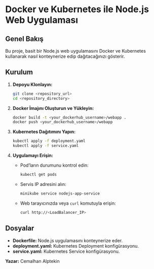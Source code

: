 # Docker ve Kubernetes ile Node.js Web Uygulaması

## Genel Bakış
Bu proje, basit bir Node.js web uygulamasını Docker ve Kubernetes kullanarak nasıl konteynerize edip dağıtacağınızı gösterir.

## Kurulum

1. **Depoyu Klonlayın:**

    ```bash
    git clone <repository_url>
    cd <repository_directory>
    ```

2. **Docker İmajını Oluşturun ve Yükleyin:**

    ```bash
    docker build -t <your_dockerhub_username>/webapp .
    docker push <your_dockerhub_username>/webapp
    ```

3. **Kubernetes Dağıtımını Yapın:**

    ```bash
    kubectl apply -f deployment.yaml
    kubectl apply -f service.yaml
    ```

4. **Uygulamayı Erişin:**

    - Pod’ların durumunu kontrol edin:

      ```bash
      kubectl get pods
      ```

    - Servis IP adresini alın:

      ```bash
      minikube service nodejs-app-service
      ```

    - Web tarayıcınızda veya `curl` komutuyla erişin:

      ```bash
      curl http://<LoadBalancer_IP>
      ```

## Dosyalar

- **Dockerfile:** Node.js uygulamasını konteynerize eder.
- **deployment.yaml:** Kubernetes Deployment konfigürasyonu.
- **service.yaml:** Kubernetes Service konfigürasyonu.


**Yazar:** Cemalhan Alptekin
